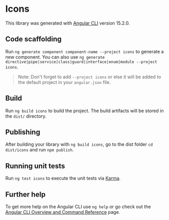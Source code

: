 # Icons

This library was generated with [Angular CLI](https://github.com/angular/angular-cli) version 15.2.0.

## Code scaffolding

Run `ng generate component component-name --project icons` to generate a new component. You can also use `ng generate directive|pipe|service|class|guard|interface|enum|module --project icons`.

> Note: Don't forget to add `--project icons` or else it will be added to the default project in your `angular.json` file.

## Build

Run `ng build icons` to build the project. The build artifacts will be stored in the `dist/` directory.

## Publishing

After building your library with `ng build icons`, go to the dist folder `cd dist/icons` and run `npm publish`.

## Running unit tests

Run `ng test icons` to execute the unit tests via [Karma](https://karma-runner.github.io).

## Further help

To get more help on the Angular CLI use `ng help` or go check out the [Angular CLI Overview and Command Reference](https://angular.io/cli) page.
